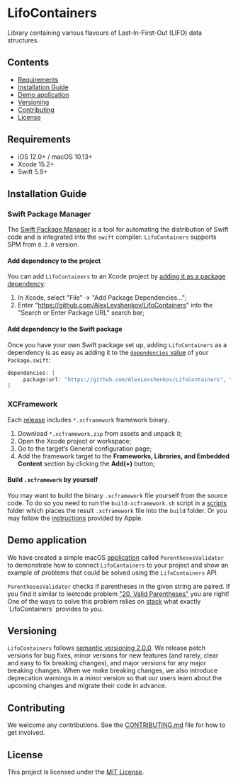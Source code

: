 # LifoContainers

Library containing various flavours of Last-In-First-Out (LIFO) data structures.

## Contents

- [Requirements](#requirements)
- [Installation Guide](#installation-guide)
- [Demo application](#demo-application)
- [Versioning](#versioning)
- [Contributing](#contributing)
- [License](#license)

## Requirements

- iOS 12.0+ / macOS 10.13+
- Xcode 15.2+
- Swift 5.9+

## Installation Guide

### Swift Package Manager

The [Swift Package Manager](https://swift.org/package-manager/) is a tool for automating the distribution of Swift code and is integrated into the `swift` compiler. `LifoContainers` supports SPM from `0.2.0` version.

#### Add dependency to the project

You can add `LifoContainers` to an Xcode project by [adding it as a package dependency](https://developer.apple.com/documentation/xcode/adding-package-dependencies-to-your-app#Add-a-package-dependency):
1. In Xcode, select "File" → "Add Package Dependencies...";
2. Enter "https://github.com/AlexLevshenkov/LifoContainers" into the "Search or Enter Package URL" search bar;

#### Add dependency to the Swift package

Once you have your own Swift package set up, adding `LifoContainers` as a dependency is as easy as adding it to the [`dependencies` value](https://developer.apple.com/documentation/xcode/creating-a-standalone-swift-package-with-xcode#Add-a-dependency-on-another-Swift-package) of your `Package.swift`:

```swift
dependencies: [
    .package(url: "https://github.com/AlexLevshenkov/LifoContainers", from: "<version>")
]
```

### XCFramework

Each [release](https://github.com/AlexLevshenkov/LifoContainers/releases) includes `*.xcframework` framework binary.

1. Download `*.xcframework.zip` from assets and unpack it;
2. Open the Xcode project or workspace;
3. Go to the target’s General configuration page;
4. Add the framework target to the **Frameworks, Libraries, and Embedded Content** section by clicking the **Add(+)** button;

#### Build `.xcframework` by yourself

You may want to build the binary `.xcframework` file yourself from the source code. To do so you need to run the `build-xcframework.sh` script in a [scripts](./scripts/) folder which places the result `.xcframework` file into the `build` folder. Or you may follow the [instructions](https://developer.apple.com/documentation/xcode/creating-a-multi-platform-binary-framework-bundle#Create-archives-for-frameworks-or-libraries) provided by Apple.

## Demo application

We have created a simple macOS [application](./DemoApp/) called `ParenthesesValidator` to demonstrate how to connect `LifoContainers` to your project and show an example of problems that could be solved using the `LifoContainers` API.

`ParenthesesValidator` checks if parentheses in the given string are paired. If you find it similar to leetcode problem ["20. Valid Parentheses"](https://leetcode.com/problems/valid-parentheses/description/) you are right! One of the ways to solve this problem relies on [stack](https://en.wikipedia.org/wiki/Stack_(abstract_data_type)) what exactly `LifoContainers` provides to you.

## Versioning

`LifoContainers` follows [semantic versioning 2.0.0](https://semver.org/). We release patch versions for bug fixes, minor versions for new features (and rarely, clear and easy to fix breaking changes), and major versions for any major breaking changes. When we make breaking changes, we also introduce deprecation warnings in a minor version so that our users learn about the upcoming changes and migrate their code in advance.

## Contributing

We welcome any contributions. See the [CONTRIBUTING.md](./CONTRIBUTING.md) file for how to get involved.

## License

This project is licensed under the [MIT License](./LICENSE).
